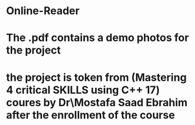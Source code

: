 # Online-Reader
# The .pdf contains a demo photos for the project
# the project is token from (Mastering 4 critical SKILLS using C++ 17) coures by Dr\Mostafa Saad Ebrahim after the enrollment of the course
